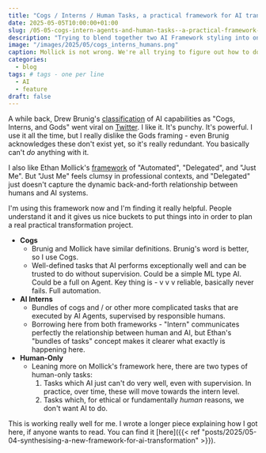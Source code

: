 ```yaml
---
title: "Cogs / Interns / Human Tasks, a practical framework for AI transformation"
date: 2025-05-05T10:00:00+01:00
slug: /05-05-cogs-intern-agents-and-human-tasks--a-practical-framework-for-ai-transformation/
description: "Trying to blend together two AI Framework styling into one that's more practically useful"
image: "/images/2025/05/cogs_interns_humans.png"
caption: Mollick is not wrong. We're all trying to figure out how to do this.
categories:
  - blog
tags: # tags - one per line
  - AI
  - feature
draft: false
---
```


A while back, Drew Brunig's [classification](https://www.dbreunig.com/2024/10/18/the-3-ai-use-cases-gods-interns-and-cogs.html) of AI capabilities as "Cogs, Interns, and Gods" went viral on [Twitter](https://x.com/dbreunig/status/1847382010551292232?s=61). I like it. It's punchy. It's powerful. I use it all the time, but I really dislike the Gods framing - even Brunig acknowledges these don't exist yet, so it's really redundant. You basically can't _do_ anything with it.

I also like Ethan Mollick's [framework](https://www.oneusefulthing.org/p/on-boarding-your-ai-intern) of "Automated", "Delegated", and "Just Me". But "Just Me" feels clumsy in professional contexts, and "Delegated" just doesn't capture the dynamic back-and-forth relationship between humans and AI systems.

I'm using this framework now and I'm finding it really helpful. People understand it and it gives us nice buckets to put things into in order to plan a real practical transformation project.

- **Cogs**
  - Brunig and Mollick have similar definitions. Brunig's word is better, so I use Cogs.
  - Well-defined tasks that AI performs exceptionally well and can be trusted to do without supervision. Could be a simple ML type AI. Could be a full on Agent. Key thing is - v v v reliable, basically never fails. Full automation.
- **AI Interns**
  - Bundles of cogs and / or other more complicated tasks that are executed by AI Agents, supervised by responsible humans.
  - Borrowing here from both frameworks - "Intern" communicates perfectly the relationship between human and AI, but Ethan's "bundles of tasks" concept makes it clearer what exactly is happening here.
- **Human-Only**
  - Leaning more on Mollick's framework here, there are two types of human-only tasks:
    1. Tasks which AI just can't do very well, even with supervision. In practice, over time, these will move towards the intern level.
    2. Tasks which, for ethical or fundamentally _human_ reasons, we don't want AI to do.

This is working really well for me. I wrote a longer piece explaining how I got here, if anyone wants to read. You can find it [here]({{< ref "posts/2025/05-04-synthesising-a-new-framework-for-ai-transformation" >}}).

